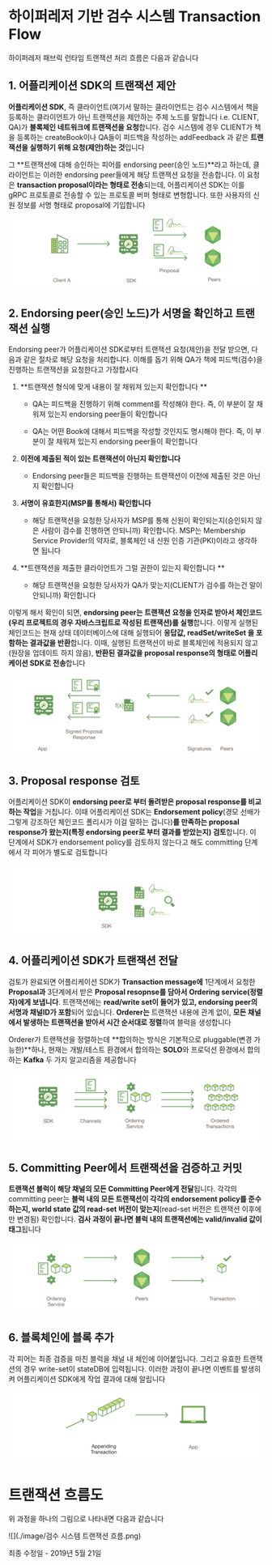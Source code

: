 # 하이퍼레저 기반 검수 시스템 Transaction Flow

하이퍼레저 패브릭 런타임 트랜잭션 처리 흐름은 다음과 같습니다



## 1. 어플리케이션 SDK의 트랜잭션 제안

**어플리케이션 SDK**, 즉 클라이언트(여기서 말하는 클라이언트는 검수 시스템에서 책을 등록하는 클라이언트가 아닌 트랜잭션을 제안하는 주체 노드를 말합니다 i.e. CLIENT, QA)가 **블록체인 네트워크에 트랜잭션을 요청**합니다. 검수 시스템에 경우 CLIENT가 책을 등록하는 createBook이나 QA들이 피드백을 작성하는 addFeedback 과 같은 **트랜잭션을 실행하기 위해 요청(제안)하는 것**입니다

그 **트랜잭션에 대해 승인하는 피어를 endorsing peer(승인 노드)**라고 하는데, 클라이언트는 이러한 endorsing peer들에게 해당 트랜잭션 요청을 전송합니다. 이 요청은 **transaction proposal이라는 형태로 전송**되는데, 어플리케이션 SDK는 이를 gRPC 프로토콜로 전송할 수 있는 프로토콜 버퍼 형태로 변형합니다. 또한 사용자의 신원 정보를 서명 형태로 proposal에 기입합니다



![](./image/step1.png)





## 2. Endorsing peer(승인 노드)가 서명을 확인하고 트랜잭션 실행

Endorsing peer가 어플리케이션 SDK로부터 트랜잭션 요청(제안)을 전달 받으면, 다음과 같은 절차로 해당 요청을 처리합니다. 이해를 돕기 위해 QA가 책에 피드백(검수)을 진행하는 트랜잭션을 요청한다고 가정합시다



1. **트랜잭션 형식에 맞게 내용이 잘 채워져 있는지 확인합니다 **

   - QA는 피드백을 진행하기 위해 comment를 작성해야 한다. 즉, 이 부분이 잘 채워져 있는지 endorsing peer들이 확인합니다

   - QA는 어떤 Book에 대해서 피드백을 작성할 것인지도 명시해야 한다. 즉, 이 부분이 잘 채워져 있는지 endorsing peer들이 확인합니다

     

2. **이전에 제출된 적이 있는 트랜잭션이 아닌지 확인합니다**

   - Endorsing peer들은 피드백을 진행하는 트랜잭션이 이전에 제출된 것은 아닌지 확인합니다

     

3. **서명이 유효한지(MSP를 통해서) 확인합니다**

   - 해당 트랜잭션을 요청한 당사자가 MSP를 통해 신원이 확인되는지(승인되지 않은 사람이 검수를 진행하면 안되니까) 확인합니다. MSP는 Membership Service Provider의 약자로, 블록체인 내 신원 인증 기관(PKI)이라고 생각하면 됩니다

     

4. **트랜잭션을 제출한 클라이언트가 그럴 권한이 있는지 확인합니다 **

   - 해당 트랜잭션을 요청한 당사자가 QA가 맞는지(CLIENT가 검수를 하는건 말이 안되니까) 확인합니다



이렇게 해서 확인이 되면, **endorsing peer는 트랜잭션 요청을 인자로 받아서 체인코드(우리 프로젝트의 경우 자바스크립트로 작성된 트랜잭션)를 실행**합니다. 이렇게 실행된 체인코드는 현재 상태 데이터베이스에 대해 실행되어 **응답값, readSet/writeSet 을 포함하는 결과값을 반환**합니다. 이때, 실행된 트랜잭션이 바로 블록체인에 적용되지 않고(원장을 업데이트 하지 않음), **반환된 결과값을 proposal response의 형태로 어플리케이션 SDK로 전송**합니다



![](./image/step2.png)



## 3. Proposal response 검토

어플리케이션 SDK이 **endorsing peer로 부터 돌려받은 proposal response를 비교하는 작업**을 거칩니다. 이때 어플리케이션 SDK는 **Endorsement policy**(경모 선배가 그렇게 강조하던 체인코드 폴리시가 이걸 말하는 겁니다)**를 만족하는 proposal response가 왔는지(특정 endorsing peer로 부터 결과를 받았는지) 검토**합니다. 이 단계에서 SDK가 endorsement policy를 검토하지 않는다고 해도 committing 단계에서 각 피어가 별도로 검토합니다

![](./image/step3.png)



## 4. 어플리케이션 SDK가 트랜잭션 전달

검토가 완료되면 어플리케이션 SDK가 **Transaction message에** 1단계에서 요청한 **Proposal과** 3단계에서 받은 **Proposal resopnse를 담아서** **Ordering service(정렬자)에게 보냅니다**. 트랜잭션에는 **read/write set이 들어가 있고, endorsing peer의 서명과 채널ID가 포함**되어 있습니다. **Orderer는** 트랜잭션 내용에 관계 없이, **모든 채널에서 발생하는 트랜잭션을 받아서 시간 순서대로 정렬**하여 블럭을 생성합니다

Orderer가 트랜잭션을 정렬하는데 **합의하는 방식은 기본적으로 pluggable(변경 가능한)**하나, 현재는 개발/테스트 환경에서 합의하는 **SOLO**와 프로덕션 환경에서 합의하는 **Kafka** 두 가지 알고리즘을 제공합니다



![](./image/step4.png)



## 5. Committing Peer에서 트랜잭션을 검증하고 커밋

**트랜잭션 블럭이 해당 채널의 모든 Committing Peer에게 전달**됩니다. 각각의 committing peer는 **블럭 내의 모든 트랜잭션이 각각의 endorsement policy를 준수하는지, world state 값의 read-set 버전이 맞는지**(read-set 버전은 트랜잭션 이후에만 변경됨) 확인합니다. **검사 과정이 끝나면 블럭 내의 트랜잭션에는 valid/invalid 값이 태그**됩니다



![](./image/step5.png)



## 6. 블록체인에 블록 추가

각 피어는 최종 검증을 마친 블럭을 채널 내 체인에 이어붙입니다. 그리고 유효한 트랜잭션의 경우 write-set이 stateDB에 입력됩니다. 이러한 과정이 끝나면 이벤트를 발생히켜 어플리케이션 SDK에게 작업 결과에 대해 알립니다



![](./image/step6.png)





# 트랜잭션 흐름도

위 과정을 하나의 그림으로 나타내면 다음과 같습니다



![](./image/검수 시스템 트랜잭션 흐름.png)





최종 수정일 -  2019년 5월 21일